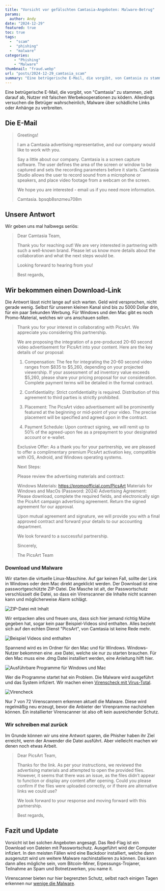 ```yaml
---
title: "Vorsicht vor gefälschten Camtasia-Angeboten: Malware-Betrug"
params:
  author: Andy
date: "2024-12-29"
featured: true
toc: true
tags: 
  -  "scam"
  -  "phishing"
  -  "malware"
categories:
    - "Phishing"
    - "Malware"
thumbnail: "fraud.webp"
url: "posts/2024-12-29_camtasia_scam"
summary: "Eine betrügerische E-Mail, die vorgibt, von Camtasia zu stammen, zielt darauf ab, Nutzer mit falschen Werbekooperationen zu ködern. Allerdings versuchen die Betrüger wahrscheinlich, Malware über schädliche Links oder Anhänge zu verbreiten."
---
```


Eine betrügerische E-Mail, die vorgibt, von "Camtasia" zu stammen, zielt darauf ab, Nutzer mit falschen Werbekooperationen zu ködern. Allerdings versuchen die Betrüger wahrscheinlich, Malware über schädliche Links oder Anhänge zu verbreiten.

## Die E-Mail

> Greetings!
> 
> I am a Camtasia advertising representative, and our company would like to work with you.
> 
> Say a little about our company. Camtasia is a screen capture software. The user defines the area of the screen or window to be captured and sets the recording parameters before it starts. Camtasia Studio allows the user to record sound from a microphone or speakers, and place video footage from a webcam on the screen.
> 
> We hope you are interested - email us if you need more information.
> 
> Camtasia.
> bpsqb8snzmeu708m

## Unsere Antwort

Wir geben uns mal halbwegs seriös:

> Dear Camtasia Team,  
> 
> Thank you for reaching out! We are very interested in partnering with such a well-known brand. Please let us know more details about the collaboration and what the next steps would be.  
> 
> Looking forward to hearing from you!  
> 
> Best regards,  

## Wir bekommen einen Download-Link

Die Antwort lässt nicht lange auf sich warten. Geld wird versprochen, nicht gerade wenig. Selbst für unseren kleinen Kanal sind bis zu 5000 Dollar drin, für ein paar Sekunden Werbung. Für Windows und den Mac gibt es noch Promo-Material, welches wir uns anschauen sollen.

> Thank you for your interest in collaborating with PicsArt. We appreciate you considering this partnership.
> 
> We are proposing the integration of a pre-produced 20-60 second video advertisement for PicsArt into your content. Here are the key details of our proposal:
> 
> 1. Compensation: The fee for integrating the 20-60 second video ranges from $835 to $5,260, depending on your projected viewership. If your assessment of ad inventory value exceeds $5,260, please share your pricing proposal for our consideration. Complete payment terms will be detailed in the formal contract.
> 
> 2. Confidentiality: Strict confidentiality is required. Distribution of this agreement to third parties is strictly prohibited.
> 
> 3. Placement: The PicsArt video advertisement will be prominently featured at the beginning or mid-point of your video. The precise placement will be specified and agreed upon in the contract.
> 
> 4. Payment Schedule: Upon contract signing, we will remit up to 50% of the agreed-upon fee as a prepayment to your designated account or e-wallet.
> 
> Exclusive Offer: As a thank you for your partnership, we are pleased to offer a complimentary premium PicsArt activation key, compatible with iOS, Android, and Windows operating systems.
> 
> Next Steps:
> 
> Please review the advertising materials and contract:
> 
> Windows Materials: https://promoofficial.com/PicsArt Materials for Windows and MacOs (Password: 2024)
> Advertising Agreement: Please download, complete the required fields, and electronically sign the PicsArt campaign advertising agreement. Return the signed agreement for our approval.
> 
> Upon mutual agreement and signature, we will provide you with a final approved contract and forward your details to our accounting department.
> 
> We look forward to a successful partnership.
> 
> Sincerely,
> 
> The PicsArt Team

### Download und Malware

Wir starten die virtuelle Linux-Maschine. Auf gar keinen Fall, sollte der Link in Windows oder dem Mac direkt angeklickt werden. Der Download ist eine passwortgeschützte ZIP-Datei. Die Masche ist alt, der Passwortschutz verschlüsselt die Datei, so dass ein Virenscanner die Inhalte nicht scannen kann und möglicherweise Alarm schlägt.

![ZIP-Datei mit Inhalt](/posts/2024-12-29_camtasia_scam/download_1.webp)

Wir entpacken alles und freuen uns, dass sich hier jemand richtig Mühe gegeben hat, sogar kein paar Beispiel-Videos sind enthalten. Alles bezieht sich auf den echten Dienst "PicsArt", von Camtasia ist keine Rede mehr.

![Beispiel Videos sind enthalten](/posts/2024-12-29_camtasia_scam/download_2.webp)

Spannend wird es im Ordner für den Mac und für Windows. Windows-Nutzer bekommen eine .exe Datei, welche sie nur zu starten brauchen. Für den Mac muss eine .dmg Datei installiert werden, eine Anleitung hilft hier.

![Ausführbare Programme für Windows und Mac](/posts/2024-12-29_camtasia_scam/download_3.png)

Wer die Programme startet hat ein Problem. Die Malware wird ausgeführt und das System infiziert. Wir machen einen [Virenscheck mit Virus-Total](https://ekiwi-blog.de/22006/dateien-online-auf-viren-pruefen/). 

![Virencheck](/posts/2024-12-29_camtasia_scam/download_4.webp)

Nur 7 von 72 Virenscannern erkennen aktuell die Malware. Diese wird regelmäßig neu erzeugt, bevor die Anbieter der Virenpramme nachziehen können. Ein installierter Virenscanner ist also oft kein ausreichender Schutz.

### Wir schreiben mal zurück

Im Grunde können wir uns eine Antwort sparen, die Phisher haben ihr Ziel erreicht, wenn der Anwender die Datei ausführt. Aber vielleicht machen wir denen noch etwas Arbeit.

> Dear PicsArt Team,  
> 
> Thanks for the link. As per your instructions, we reviewed the advertising materials and attempted to open the provided files. 
> However, it seems that there was an issue, as the files didn’t appear to function or display any content after opening. 
> Could you please confirm if the files were uploaded correctly, or if there are alternative links we could use?  
> 
> We look forward to your response and moving forward with this partnership.  
> 
> Best regards,  


## Fazit und Update

Vorsicht ist bei solchen Angeboten angesagt. Das Red-Flag ist ein Download von Dateien mit Passwortschutz. Ausgeführt wird der Computer infiziert. In den meisten Fällen wird eine Backdoor installiert, welche dann ausgenutzt wird um weitere Malware nachinstallieren zu können. Das kann dann alles mögliche sein, vom Bitcoin-Miner, Erpessungs-Trojaner, Teilnahme an Spam und Botnetzwerken, you name it.

Virenscanner bieten nur hier begrenzten Schutz, selbst nach einigen Tagen erkennen nur [wenige die Malware](https://www.virustotal.com/gui/file/18b6f5ab29a4676139b5e2f763583a4e6fbbdb1c3ca79f281b9d3c4acbc89762/detection).